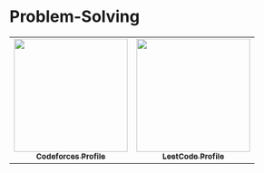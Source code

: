 # Problem-Solving

<table>
<tr>
  <td align="center"><a href="https://codeforces.com/profile/Abdelrahman0123"><img src="https://userpic.codeforces.org/1564209/title/1a3faa9c8c48095.jpg"        width="200px;" alt=""/><br /><sub><b>Codeforces Profile</b></sub></a><br /></td>
  <td align="center"><a href="https://leetcode.com/A-Hamdy/"><img src="https://assets.leetcode.com/users/avatars/avatar_1658750340.png"        width="200px;" alt=""/><br /><sub><b>LeetCode Profile</b></sub></a><br /></td>
</tr>
</table>
